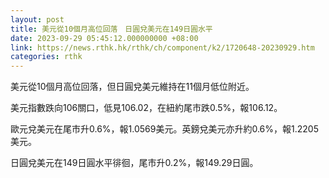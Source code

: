 ```yaml
---
layout: post
title: 美元從10個月高位回落　日圓兌美元在149日圓水平
date: 2023-09-29 05:45:12.000000000 +08:00
link: https://news.rthk.hk/rthk/ch/component/k2/1720648-20230929.htm
categories: rthk
---
```


美元從10個月高位回落，但日圓兌美元維持在11個月低位附近。

美元指數跌向106關口，低見106.02，在紐約尾市跌0.5%，報106.12。

歐元兌美元在尾市升0.6%，報1.0569美元。英鎊兌美元亦升約0.6%，報1.2205美元。

日圓兌美元在149日圓水平徘徊，尾市升0.2%，報149.29日圓。
